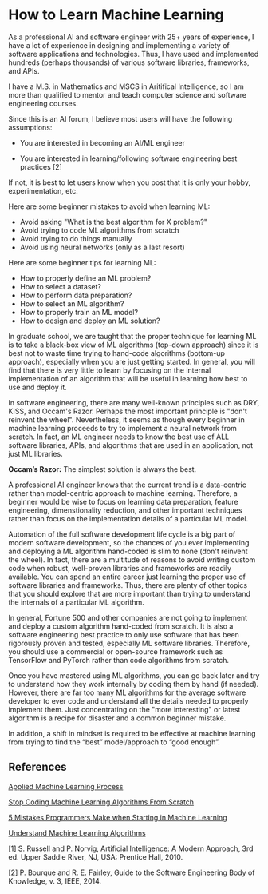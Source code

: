 # How to Learn Machine Learning

As a professional AI and software engineer with 25+ years of experience, I have a lot of experience in designing and implementing a variety of software applications and technologies. Thus, I have used and implemented hundreds (perhaps thousands) of various software libraries, frameworks, and APIs. 

I have a M.S. in Mathematics and MSCS in Aritifical Intelligence, so I am more than qualified to mentor and teach computer science and software engineering courses.

Since this is an AI forum, I believe most users will have the following assumptions:

- You are interested in becoming an AI/ML engineer

- You are interested in learning/following software engineering best practices [2]

If not, it is best to let users know when you post that it is only your hobby, experimentation, etc.

Here are some beginner mistakes to avoid when learning ML:

- Avoid asking "What is the best algorithm for X problem?"
- Avoid trying to code ML algorithms from scratch
- Avoid trying to do things manually
- Avoid using neural networks (only as a last resort)

Here are some beginner tips for learning ML:

- How to properly define an ML problem?
- How to select a dataset?
- How to perform data preparation?
- How to select an ML algorithm?
- How to properly train an ML model?
- How to design and deploy an ML solution?


In graduate school, we are taught that the proper technique for learning ML is to take a black-box view of ML algorithms (top-down approach) since it is best not to waste time trying to hand-code algorithms (bottom-up approach), especially when you are just getting started. In general, you will find that there is very little to learn by focusing on the internal implementation of an algorithm that will be useful in learning how best to use and deploy it. 

In software engineering, there are many well-known principles such as DRY, KISS, and Occam's Razor. Perhaps the most important principle is "don't reinvent the wheel". Nevertheless, it seems as though every beginner in machine learning proceeds to try to implement a neural network from scratch. In fact, an ML engineer needs to know the best use of ALL software libraries, APIs, and algorithms that are used in an application, not just ML libraries.

**Occam’s Razor:** The simplest solution is always the best. 


A professional AI engineer knows that the current trend is a data-centric rather than model-centric approach to machine learning. Therefore, a beginner would be wise to focus on learning data preparation, feature engineering, dimenstionality reduction, and other important techniques rather than focus on the implementation details of a particular ML model.

Automation of the full software development life cycle is a big part of modern software development, so the chances of you ever implementing and deploying a ML algorithm hand-coded is slim to none (don't reinvent the wheel). In fact, there are a multitude of reasons to avoid writing custom code when robust, well-proven libraries and frameworks are readily available. You can spend an entire career just learning the proper use of software libraries and frameworks. Thus, there are plenty of other topics that you should explore that are more important than trying to understand the internals of a particular ML algorithm.


In general, Fortune 500 and other companies are not going to implement and deploy a custom algorithm hand-coded from scratch. It is also a software engineering best practice to only use software that has been rigorously proven and tested, especially ML software libraries. Therefore, you should use a commercial or open-source framework such as TensorFlow and PyTorch rather than code algorithms from scratch.

Once you have mastered using ML algorithms, you can go back later and try to understand how they work internally by coding them by hand (if needed). However, there are far too many ML algorithms for the average software developer to ever code and understand all the details needed to properly implement them. Just concentrating on the "more interesting" or latest algorithm is a recipe for disaster and a common beginner mistake. 

In addition, a shift in mindset is required to be effective at machine learning from trying to find the “best” model/approach to “good enough”. 


## References

[Applied Machine Learning Process](https://machinelearningmastery.com/start-here/#process)

[Stop Coding Machine Learning Algorithms From Scratch](https://machinelearningmastery.com/dont-implement-machine-learning-algorithms/)

[5 Mistakes Programmers Make when Starting in Machine Learning](httpsp://machinelearningmastery.com/mistakes-programmers-make-when-starting-in-machine-learning/)

[Understand Machine Learning Algorithms](https://machinelearningmastery.com/start-here/#algorithms)


[1] S. Russell and P. Norvig, Artificial Intelligence: A Modern Approach, 3rd ed. Upper Saddle River, NJ, USA: Prentice Hall, 2010.

[2] P. Bourque and R. E. Fairley, Guide to the Software Engineering Body of Knowledge, v. 3, IEEE, 2014. 

